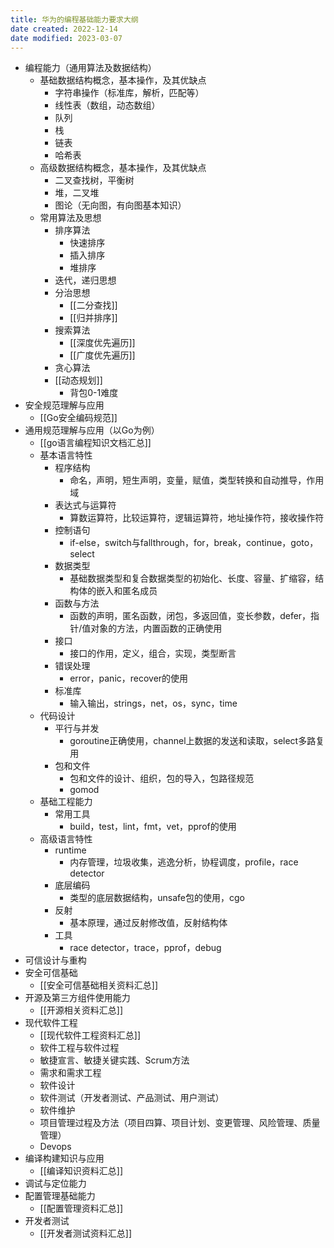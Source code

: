 ```yaml
---
title: 华为的编程基础能力要求大纲
date created: 2022-12-14
date modified: 2023-03-07
---
```

- 编程能力（通用算法及数据结构）
	- 基础数据结构概念，基本操作，及其优缺点
		- 字符串操作（标准库，解析，匹配等）
		- 线性表（数组，动态数组）
		- 队列
		- 栈
		- 链表
		- 哈希表
	- 高级数据结构概念，基本操作，及其优缺点
		- 二叉查找树，平衡树
		- 堆，二叉堆
		- 图论（无向图，有向图基本知识）
	- 常用算法及思想
		- 排序算法
			- 快速排序
			- 插入排序
			- 堆排序
		- 迭代，递归思想
		- 分治思想
			- [[二分查找]]
			- [[归并排序]]
		- 搜索算法
			- [[深度优先遍历]]
			- [[广度优先遍历]]
		- 贪心算法
		- [[动态规划]]
			- 背包0-1难度
- 安全规范理解与应用
	- [[Go安全编码规范]]
- 通用规范理解与应用（以Go为例）
	- [[go语言编程知识文档汇总]]
	- 基本语言特性
		- 程序结构
			- 命名，声明，短生声明，变量，赋值，类型转换和自动推导，作用域
		- 表达式与运算符
			- 算数运算符，比较运算符，逻辑运算符，地址操作符，接收操作符
		- 控制语句
			- if-else，switch与fallthrough，for，break，continue，goto，select
		- 数据类型
			- 基础数据类型和复合数据类型的初始化、长度、容量、扩缩容，结构体的嵌入和匿名成员
		- 函数与方法
			- 函数的声明，匿名函数，闭包，多返回值，变长参数，defer，指针/值对象的方法，内置函数的正确使用
		- 接口
			- 接口的作用，定义，组合，实现，类型断言
		- 错误处理
			- error，panic，recover的使用
		- 标准库
			- 输入输出，strings，net，os，sync，time
	- 代码设计
		- 平行与并发
			- goroutine正确使用，channel上数据的发送和读取，select多路复用
		- 包和文件
			- 包和文件的设计、组织，包的导入，包路径规范
			- gomod
	- 基础工程能力
		- 常用工具
			- build，test，lint，fmt，vet，pprof的使用
	- 高级语言特性
		- runtime
			- 内存管理，垃圾收集，逃逸分析，协程调度，profile，race detector
		- 底层编码
			- 类型的底层数据结构，unsafe包的使用，cgo
		- 反射
			- 基本原理，通过反射修改值，反射结构体
		- 工具
			- race detector，trace，pprof，debug
- 可信设计与重构
- 安全可信基础
	- [[安全可信基础相关资料汇总]]
- 开源及第三方组件使用能力
	- [[开源相关资料汇总]]
- 现代软件工程
	- [[现代软件工程资料汇总]]
	- 软件工程与软件过程
	- 敏捷宣言、敏捷关键实践、Scrum方法
	- 需求和需求工程
	- 软件设计
	- 软件测试（开发者测试、产品测试、用户测试）
	- 软件维护
	- 项目管理过程及方法（项目四算、项目计划、变更管理、风险管理、质量管理）
	- Devops
- 编译构建知识与应用
	- [[编译知识资料汇总]]
- 调试与定位能力
- 配置管理基础能力
	- [[配置管理资料汇总]]
- 开发者测试
	- [[开发者测试资料汇总]]
